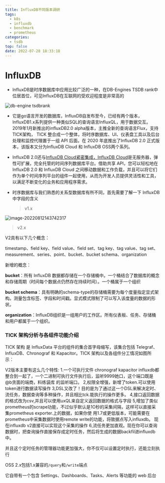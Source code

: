 ```yaml
---
title: InfluxDB不同版本调研
tags:
  - k8s
  - influxdb
  - benchmark
  - prometheus
categories:
  - tsdb
top: false
date: 2022-07-28 18:33:18
---
```

# InfluxDB

- InfluxDB是时序数据库中应用比较广泛的一种，在DB-Engines TSDB rank中位居首位，可见InfluxDB在互联网的受欢迎程度是非常高的

![db-engine tsdbrank](https://s2.loli.net/2022/08/24/tZmWflFUirO896R.png)



- 它是go语言开发的数据库，InfluxDB自发布至今，已经有两个版本，InfluxDB1.x系列提供一种类似SQL的查询语言InfluxQL，用于数据交互。2019年1月新推出的influxDB2.0 alpha版本，主推全新的查询语言Flux，支持TICK架构， TICK 整合成一个整体，将时序数据库、UI、仪表盘工具以及后台处理和监控代理置于一组 API 后面。在 2020 年底推出了InfluxDB 2.0 正式版本，该版本又分为InfluxDB Cloud 和 InfluxDB OSS两个系列。

- InfluxDB 2.0还与[InfluxDB Cloud紧密集成，InfluxDB Cloud](https://www.influxdata.com/blog/influxdb-cloud-2-0-launches-as-a-serverless-platform-for-time-series-data/)是无服务器，弹性可扩展，完全托管的时间序列数据库平台。借助共享 API，您可以轻松地在 InfluxDB 2.0 和 InfluxDB Cloud 之间移动数据和工作负载，并且可以将它们作为单个时间序列平台的组件一起使用，从而为开发人员提供灵活性和工具，以满足不断变化的业务和应用程序需求。



- 时序数据库与我们熟悉的关系型数据库有所不同，首先需要了解一下 InfluxDB 中字段的含义

  > v1.x

![image-20220812143742317](https://s2.loli.net/2022/08/24/4XlzG35RENOnByi.png)



>  v2.x

V2具有以下几个概念：

timestamp、field key、field value、field set、tag key、tag value、tag set、measurement、series、point、bucket、bucket schema、organization

新增的概念：

**bucket**：所有 InfluxDB 数据都存储在一个存储桶中。一个桶结合了数据库的概念和存储周期（时间每个数据点仍然存在持续时间）。一个桶属于一个组织

**bucket schema**：具有明确的schema-type的存储桶需要为每个度量指定显式架构。测量包含标签、字段和时间戳。显式模式限制了可以写入该度量的数据的形状。

**organization**：InfluxDB组织是一组用户的工作区。所有仪表板、任务、存储桶和用户都属于一个组织。

### TICK 架构分析与各组件功能介绍

TICK 架构 是 InfluxData 平台的组件的集合首字母缩写，该集合包括 Telegraf、InfluxDB、Chronograf 和 Kapacitor。TICK 架构以及各组件分工情况如图所示：





V2版本主要有这么几个特性:
1.一个可执行文件
chronograf kapacitor influxdb都整合到一起了，一个二进制可执行文件执行后，监听9999她口，这个端口既是@b贪面的端商，料练袋库
的监听端口。
2,权限全增强，新增了token.可以使用token进行数据读写操作
3,DSL又改了！目的是为了通过这一个DSL来解决定时、流任务，数据查询等多种操作，并且相比tck.能执行的操作更多。
4,接口返回数据的格式改为csv,并且可以使用uxQL来自定义返回数据的格式与字段
5,增加了类似prometheus的scrape功能，不过似乎默认是1O秒的采集间隔，这样可以直接采集prometheus exporter.上的数据，如果你使
用1.7或更低版本，可能需要在prometheus中采集数据时使用remote write的功能，将致据点写入influxdb。
现在influxdb v2直接可以实现这个采集的操作
6,流任务更加直观。现在你可以查询数据时，把查询操作直接保存成定时任务，然后将生成的数据backfil进influxdb中。

并且这个定时任务的管理器功能更加强大，你不仅可以设置定时执行，还能立刻执行

OSS 2.x包括1.x兼容的`/query`和`/write`端点

它自带有一个包含 Settings、Dashboards、Tasks、Alerts 等功能的 web 后台





















